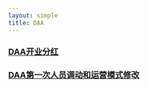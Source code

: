 ```yaml
---
layout: simple
title: DAA
---
```


### [DAA开业分红](/career/DAA/DAA开业分红.html)
### [DAA第一次人员调动和运营模式修改](/career/DAA/DAA第一次人员调动和运营模式修改.html)